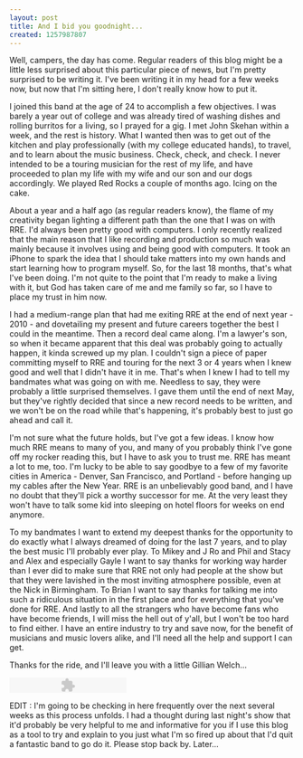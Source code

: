 ```yaml
--- 
layout: post
title: And I bid you goodnight...
created: 1257987807
---
```

<p>Well, campers, the day has come.  Regular readers of this blog might be a little less surprised about this particular piece of news, but I'm pretty surprised to be writing it.  I've been writing it in my head for a few weeks now, but now that I'm sitting here, I don't really know how to put it.</p>

<p>I joined this band at the age of 24 to accomplish a few objectives.  I was barely a year out of college and was already tired of washing dishes and rolling burritos for a living, so I prayed for a gig.  I met John Skehan within a week, and the rest is history.  What I wanted then was to get out of the kitchen and play professionally (with my college educated hands), to travel, and to learn about the music business.  Check, check, and check.  I never intended to be a touring musician for the rest of my life, and have proceeded to plan my life with my wife and our son and our dogs accordingly.  We played Red Rocks a couple of months ago.  Icing on the cake.</p>

<p>About a year and a half ago (as regular readers know), the flame of my creativity began lighting a different path than the one that I was on with RRE.  I'd always been pretty good with computers.  I only recently realized that the main reason that I like recording and production so much was mainly because it involves using and being good with computers.  It took an iPhone to spark the idea that I should take matters into my own hands and start learning how to program myself.  So, for the last 18 months, that's what I've been doing.  I'm not quite to the point that I'm ready to make a living with it, but God has taken care of me and me family so far, so I have to place my trust in him now.</p>

<p>I had a medium-range plan that had me exiting RRE at the end of next year - 2010 - and dovetailing my present and future careers together the best I could in the meantime.  Then a record deal came along.  I'm a lawyer's son, so when it became apparent that this deal was probably going to actually happen, it kinda screwed up my plan.  I couldn't sign a piece of paper committing myself to RRE and touring for the next 3 or 4 years when I knew good and well that I didn't have it in me.  That's when I knew I had to tell my bandmates what was going on with me.  Needless to say, they were probably a little surprised themselves.  I gave them until the end of next May, but they've rightly decided that since a new record needs to be written, and we won't be on the road while that's happening, it's probably best to just go ahead and call it.</p>

<p>I'm not sure what the future holds, but I've got a few ideas.  I know how much RRE means to many of you, and many of you probably think I've gone off my rocker reading this, but I have to ask you to trust me.  RRE has meant a lot to me, too.  I'm lucky to be able to say goodbye to a few of my favorite cities in America - Denver, San Francisco, and Portland - before hanging up my cables after the New Year.  RRE is an unbelievably good band, and I have no doubt that they'll pick a worthy successor for me.  At the very least they won't have to talk some kid into sleeping on hotel floors for weeks on end anymore.</p>

<p>To my bandmates I want to extend my deepest thanks for the opportunity to do exactly what I always dreamed of doing for the last 7 years, and to play the best music I'll probably ever play.  To Mikey and J Ro and Phil and Stacy and Alex and especially Gayle I want to say thanks for working way harder than I ever did to make sure that RRE not only had people at the show but that they were lavished in the most inviting atmosphere possible, even at the Nick in Birmingham.  To Brian I want to say thanks for talking me into such a ridiculous situation in the first place and for everything that you've done for RRE.  And lastly to all the strangers who have become fans who have become friends, I will miss the hell out of y'all, but I won't be too hard to find either.  I have an entire industry to try and save now, for the benefit of musicians and music lovers alike, and I'll need all the help and support I can get.</p>

<p>Thanks for the ride, and I'll leave you with a little Gillian Welch...</p>

<embed type="application/x-shockwave-flash" src="http://johnnygrubb.com/swf/audio_player.swf?audio_file=http://www.tumblr.com/audio_file/240597614/tumblr_ksyoc1eCsy1qzc86k&color=FFFFFF" height="27" width="207" quality="best"></embed>

<p class="alert">EDIT : I'm going to be checking in here frequently over the next several weeks as this process unfolds.  I had a thought during last night's show that it'd probably be very helpful to me and informative for you if I use this blog as a tool to try and explain to you just what I'm so fired up about that I'd quit a fantastic band to go do it.  Please stop back by.  Later...</p>
